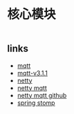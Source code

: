 <!--
 * @Author: jackning 270580156@qq.com
 * @Date: 2024-01-29 16:24:49
 * @LastEditors: jackning 270580156@qq.com
 * @LastEditTime: 2024-07-23 11:34:30
 * @Description: bytedesk.com https://github.com/Bytedesk/bytedesk
 *   Please be aware of the BSL license restrictions before installing Bytedesk IM – 
 *  selling, reselling, or hosting Bytedesk IM as a service is a breach of the terms and automatically terminates your rights under the license.
 *  Business Source License 1.1: https://github.com/Bytedesk/bytedesk/blob/main/LICENSE 
 *  contact: 270580156@qq.com 
 *  联系：270580156@qq.com
 * Copyright (c) 2024 by bytedesk.com, All Rights Reserved. 
-->
# 核心模块

```bash

```

## links

- [mqtt](https://mqtt.org/mqtt-specification/)
- [mqtt-v3.1.1](https://docs.oasis-open.org/mqtt/mqtt/v3.1.1/os/mqtt-v3.1.1-os.html)
- [netty](https://netty.io/wiki/user-guide-for-4.x.html)
- [netty mqtt](https://netty.io/4.1/api/io/netty/handler/codec/mqtt/package-summary.html)
- [netty mqtt github](https://github.com/netty/netty/tree/4.1/codec-mqtt/src/main/java/io/netty/handler/codec/mqtt)
- [spring stomp](https://docs.spring.io/spring-framework/reference/web/websocket/stomp/overview.html)
